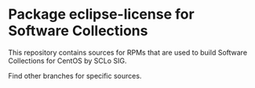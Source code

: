 # Package eclipse-license for Software Collections

This repository contains sources for RPMs that are used
to build Software Collections for CentOS by SCLo SIG.

Find other branches for specific sources.
